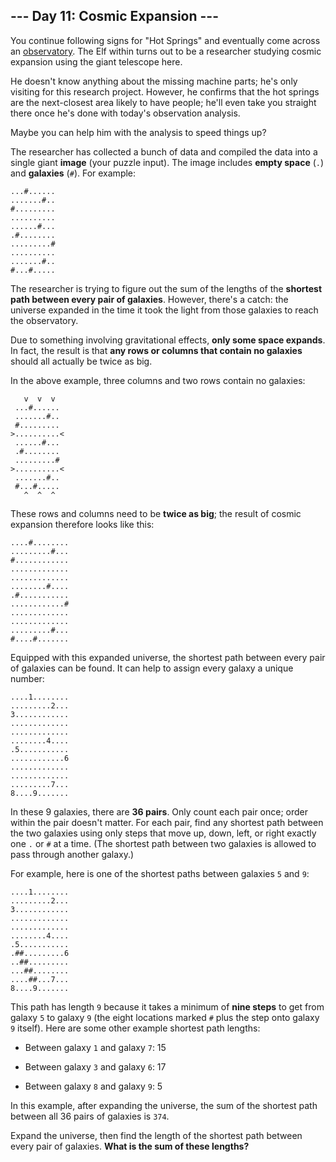 ## --- Day 11: Cosmic Expansion ---
You continue following signs for "Hot Springs" and eventually come across an [observatory](https://en.wikipedia.org/wiki/Observatory). The Elf within turns out to be a researcher studying cosmic expansion using the giant telescope here.
 
He doesn't know anything about the missing machine parts; he's only visiting for this research project. However, he confirms that the hot springs are the next-closest area likely to have people; he'll even take you straight there once he's done with today's observation analysis.
 
Maybe you can help him with the analysis to speed things up?
 
The researcher has collected a bunch of data and compiled the data into a single giant **image** (your puzzle input). The image includes **empty space** (`.`) and **galaxies** (`#`). For example:
 

```
...#......
.......#..
#.........
..........
......#...
.#........
.........#
..........
.......#..
#...#.....
```

 
The researcher is trying to figure out the sum of the lengths of the **shortest path between every pair of galaxies**. However, there's a catch: the universe expanded in the time it took the light from those galaxies to reach the observatory.
 
Due to something involving gravitational effects, **only some space expands**. In fact, the result is that **any rows or columns that contain no galaxies** should all actually be twice as big.
 
In the above example, three columns and two rows contain no galaxies:
 

```
   v  v  v
 ...#......
 .......#..
 #.........
>..........<
 ......#...
 .#........
 .........#
>..........<
 .......#..
 #...#.....
   ^  ^  ^
```

 
These rows and columns need to be **twice as big**; the result of cosmic expansion therefore looks like this:
 

```
....#........
.........#...
#............
.............
.............
........#....
.#...........
............#
.............
.............
.........#...
#....#.......
```

 
Equipped with this expanded universe, the shortest path between every pair of galaxies can be found. It can help to assign every galaxy a unique number:
 

```
....1........
.........2...
3............
.............
.............
........4....
.5...........
............6
.............
.............
.........7...
8....9.......
```

 
In these 9 galaxies, there are **36 pairs**. Only count each pair once; order within the pair doesn't matter. For each pair, find any shortest path between the two galaxies using only steps that move up, down, left, or right exactly one `.` or `#` at a time. (The shortest path between two galaxies is allowed to pass through another galaxy.)
 
For example, here is one of the shortest paths between galaxies `5` and `9`:
 

```
....1........
.........2...
3............
.............
.............
........4....
.5...........
.##.........6
..##.........
...##........
....##...7...
8....9.......
```

 
This path has length `9` because it takes a minimum of **nine steps** to get from galaxy `5` to galaxy `9` (the eight locations marked `#` plus the step onto galaxy `9` itself). Here are some other example shortest path lengths:
 
 
- Between galaxy `1` and galaxy `7`: 15
 
- Between galaxy `3` and galaxy `6`: 17
 
- Between galaxy `8` and galaxy `9`: 5
 
 
In this example, after expanding the universe, the sum of the shortest path between all 36 pairs of galaxies is `374`.
 
Expand the universe, then find the length of the shortest path between every pair of galaxies. **What is the sum of these lengths?**
 